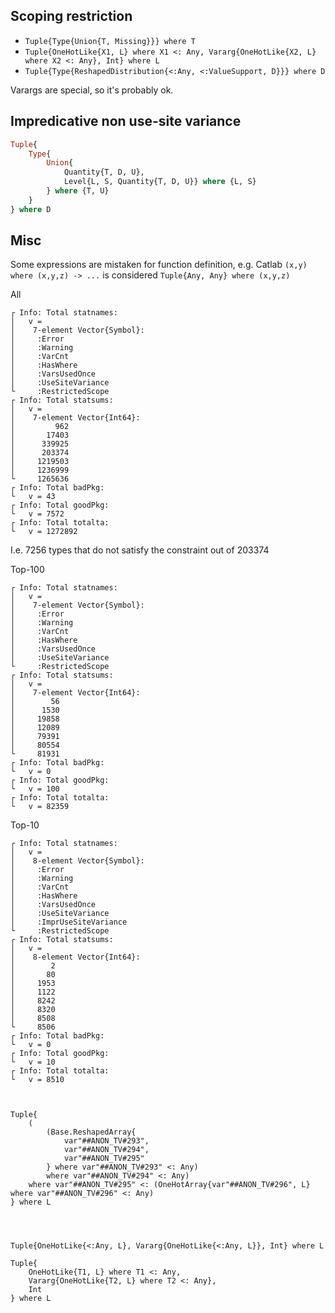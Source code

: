 
## Scoping restriction

- `Tuple{Type{Union{T, Missing}}} where T`
- `Tuple{OneHotLike{X1, L} where X1 <: Any, Vararg{OneHotLike{X2, L} where X2 <: Any}, Int} where L`
- `Tuple{Type{ReshapedDistribution{<:Any, <:ValueSupport, D}}} where D`

Varargs are special, so it's probably ok.


## Impredicative non use-site variance

```julia
Tuple{
    Type{
        Union{
            Quantity{T, D, U},
            Level{L, S, Quantity{T, D, U}} where {L, S}
        } where {T, U}
    }
} where D
```

## Misc

Some expressions are mistaken for function definition, e.g. Catlab
`(x,y) where (x,y,z) -> ...` is considered `Tuple{Any, Any} where (x,y,z)`

All

```
┌ Info: Total statnames:
│   v =
│    7-element Vector{Symbol}:
│     :Error
│     :Warning
│     :VarCnt
│     :HasWhere
│     :VarsUsedOnce
│     :UseSiteVariance
└     :RestrictedScope
┌ Info: Total statsums:
│   v =
│    7-element Vector{Int64}:
│         962
│       17403
│      339925
│      203374
│     1219503
│     1236999
└     1265636
┌ Info: Total badPkg:
└   v = 43
┌ Info: Total goodPkg:
└   v = 7572
┌ Info: Total totalta:
└   v = 1272892
```

I.e. 7256 types that do not satisfy the constraint out of 203374


Top-100

```
┌ Info: Total statnames:
│   v =
│    7-element Vector{Symbol}:
│     :Error
│     :Warning
│     :VarCnt
│     :HasWhere
│     :VarsUsedOnce
│     :UseSiteVariance
└     :RestrictedScope
┌ Info: Total statsums:
│   v =
│    7-element Vector{Int64}:
│        56
│      1530
│     19858
│     12089
│     79391
│     80554
└     81931
┌ Info: Total badPkg:
└   v = 0
┌ Info: Total goodPkg:
└   v = 100
┌ Info: Total totalta:
└   v = 82359
```


Top-10

```
┌ Info: Total statnames:
│   v =
│    8-element Vector{Symbol}:
│     :Error
│     :Warning
│     :VarCnt
│     :HasWhere
│     :VarsUsedOnce
│     :UseSiteVariance
│     :ImprUseSiteVariance
└     :RestrictedScope
┌ Info: Total statsums:
│   v =
│    8-element Vector{Int64}:
│        2
│       80
│     1953
│     1122
│     8242
│     8320
│     8508
└     8506
┌ Info: Total badPkg:
└   v = 0
┌ Info: Total goodPkg:
└   v = 10
┌ Info: Total totalta:
└   v = 8510


```


```

Tuple{
    (
        (Base.ReshapedArray{
            var"##ANON_TV#293", 
            var"##ANON_TV#294", 
            var"##ANON_TV#295"
        } where var"##ANON_TV#293" <: Any) 
        where var"##ANON_TV#294" <: Any)
    where var"##ANON_TV#295" <: (OneHotArray{var"##ANON_TV#296", L} where var"##ANON_TV#296" <: Any)
} where L




Tuple{OneHotLike{<:Any, L}, Vararg{OneHotLike{<:Any, L}}, Int} where L

Tuple{
    OneHotLike{T1, L} where T1 <: Any, 
    Vararg{OneHotLike{T2, L} where T2 <: Any}, 
    Int
} where L


```